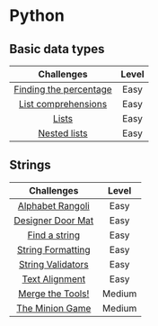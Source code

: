 # Python

## Basic data types
| Challenges | Level |
|:-----:|:-----:|
| [Finding the percentage](https://nbviewer.org/github/EdinsonLeandro/HackerRank/blob/main/Python/Basic_Data_Types/Finding-the-percentage.ipynb) | Easy |
| [List comprehensions](https://nbviewer.org/github/EdinsonLeandro/HackerRank/blob/main/Python/Basic_Data_Types/List-Comprehensions.ipynb) | Easy |
| [Lists](https://nbviewer.org/github/EdinsonLeandro/HackerRank/blob/main/Python/Basic_Data_Types/Lists.ipynb) | Easy |
| [Nested lists](https://nbviewer.org/github/EdinsonLeandro/HackerRank/blob/main/Python/Basic_Data_Types/Nested-Lists.ipynb) | Easy |







## Strings
| Challenges | Level |
|:-----:|:-----:|
| [Alphabet Rangoli](https://nbviewer.org/github/EdinsonLeandro/HackerRank/blob/main/Python/Strings/Alphabet-Rangoli.ipynb) | Easy |
| [Designer Door Mat](https://nbviewer.org/github/EdinsonLeandro/HackerRank/blob/main/Python/Strings/Designer-Door-Mat.ipynb) | Easy |
| [Find a string](https://nbviewer.org/github/EdinsonLeandro/HackerRank/blob/main/Python/Strings/Find-a-string.ipynb) | Easy |
| [String Formatting](https://nbviewer.org/github/EdinsonLeandro/HackerRank/blob/main/Python/Strings/String-Formatting.ipynb) | Easy |
| [String Validators](https://nbviewer.org/github/EdinsonLeandro/HackerRank/blob/main/Python/Strings/String-Validators.ipynb) | Easy |
| [Text Alignment](https://nbviewer.org/github/EdinsonLeandro/HackerRank/blob/main/Python/Strings/Text-Alignment.ipynb) | Easy |
| [Merge the Tools!](https://nbviewer.org/github/EdinsonLeandro/HackerRank/blob/main/Python/Strings/Merge-the-Tools.ipynb) | Medium |
| [The Minion Game](https://nbviewer.org/github/EdinsonLeandro/HackerRank/blob/main/Python/Strings/The-Minion-Game.ipynb) | Medium |
